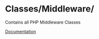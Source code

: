 # Classes/Middleware/

Contains all PHP Middleware Classes

[Documentation](https://docs.typo3.org/m/typo3/reference-coreapi/11.5/en-us/ApiOverview/RequestLifeCycle/Middlewares.html)